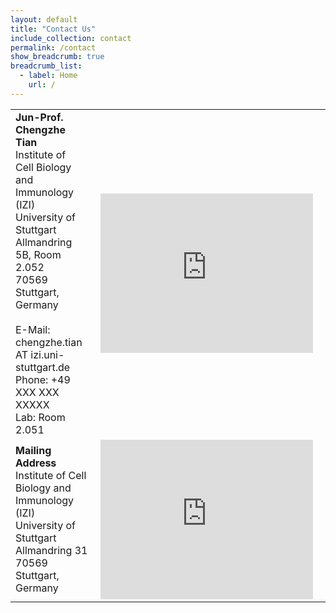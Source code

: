 ```yaml
---
layout: default
title: "Contact Us"
include_collection: contact
permalink: /contact
show_breadcrumb: true
breadcrumb_list:
  - label: Home
    url: /
---
```


<div id="main">
<table><tbody>
  <tr>
    <td style="padding-right:20px">
      <strong>Jun-Prof. Chengzhe Tian</strong><br>
      Institute of Cell Biology and Immunology (IZI) <br>
      University of Stuttgart <br>
      Allmandring 5B, Room 2.052 <br>
      70569 Stuttgart, Germany <br><br>
      E-Mail: chengzhe.tian AT izi.uni-stuttgart.de <br>
      Phone: +49 XXX XXX XXXXX <br>
      Lab: Room 2.051
    </td>
    <td style="padding-right:20px">
      <iframe src="https://www.google.com/maps/embed?pb=!1m18!1m12!1m3!1d2631.015928356581!2d9.09761347537618!3d48.74339250879387!2m3!1f0!2f0!3f0!3m2!1i1024!2i768!4f13.1!3m3!1m2!1s0x4799dc6a1972644d%3A0xe6493e8fa724dd6c!2sAllmandring%205b%2C%2070569%20Stuttgart!5e0!3m2!1sen!2sde!4v1691000175389!5m2!1sen!2sde" width="340" height="255" style="border:0;" allowfullscreen="" loading="lazy" referrerpolicy="no-referrer-when-downgrade"></iframe>
    </td>
  </tr>
  <tr>
    <td>
      <strong>Mailing Address</strong><br>
      Institute of Cell Biology and Immunology (IZI) <br>
      University of Stuttgart <br>
      Allmandring 31 <br>
      70569 Stuttgart, Germany
    </td>
    <td>
      <iframe src="https://www.google.com/maps/embed?pb=!1m18!1m12!1m3!1d10524.369395339167!2d9.077916048320283!3d48.74193267730406!2m3!1f0!2f0!3f0!3m2!1i1024!2i768!4f13.1!3m3!1m2!1s0x4799dc403bbcd817%3A0xe8076bd2d5e19d3f!2sAllmandring%2031%2C%2070569%20Stuttgart!5e0!3m2!1sen!2sde!4v1691000248256!5m2!1sen!2sde" width="340" height="255" style="border:0;" allowfullscreen="" loading="lazy" referrerpolicy="no-referrer-when-downgrade"></iframe>
    </td>
  </tr>
</tbody></table>
</div>